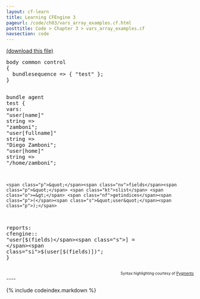 ```yaml
---
layout: cf-learn
title: Learning CFEngine 3
pageurl: /code/ch03/vars_array_examples.cf.html
posttitle: Code > Chapter 3 > vars_array_examples.cf
navsection: code
---
```


[(download this file)](https://raw.github.com/zzamboni/cf-learn.info/master/src/ch03/vars_array_examples.cf)

<div class="highlight"><pre><span class="k">body</span> <span class="k">common</span> <span class="k">control</span>
<span class="p">{</span>
  <span class="kr">bundlesequence</span> <span class="o">=&gt;</span> <span class="p">{</span> <span class="s">&quot;test&quot;</span> <span class="p">};</span>
<span class="p">}</span>

<span class="k">bundle</span> <span class="k">agent</span> <span class="nf">test</span>
<span class="p">{</span>
  <span class="kd">vars</span><span class="p">:</span>
    <span class="p">&quot;</span><span class="nv">user[name]</span><span class="p">&quot;</span>       <span class="kt">string</span> <span class="o">=&gt;</span> <span class="s">&quot;zamboni&quot;</span><span class="p">;</span>
    <span class="p">&quot;</span><span class="nv">user[fullname]</span><span class="p">&quot;</span>   <span class="kt">string</span> <span class="o">=&gt;</span> <span class="s">&quot;Diego Zamboni&quot;</span><span class="p">;</span>
    <span class="p">&quot;</span><span class="nv">user[home]</span><span class="p">&quot;</span>       <span class="kt">string</span> <span class="o">=&gt;</span> <span class="s">&quot;/home/zamboni&quot;</span><span class="p">;</span>

    <span class="p">&quot;</span><span class="nv">fields</span><span class="p">&quot;</span> <span class="kt">slist</span> <span class="o">=&gt;</span> <span class="nf">getindices</span><span class="p">(</span><span class="s">&quot;user&quot;</span><span class="p">);</span>

  <span class="kd">reports</span><span class="p">:</span>
    <span class="nc">cfengine</span><span class="p">::</span>
      <span class="s">&quot;user[</span><span class="si">$(fields)</span><span class="s">] = </span><span class="si">$(user[$(fields)])</span><span class="s">&quot;</span><span class="p">;</span>
<span class="p">}</span>
</pre></div>

<div align="right"><font size="-2">Syntax highlighting courtesy of <a href="http://blog.zzamboni.org/cfengine3-lexer-for-pygments">Pygments</a></font></div>
----

{% include codeindex.markdown %}
